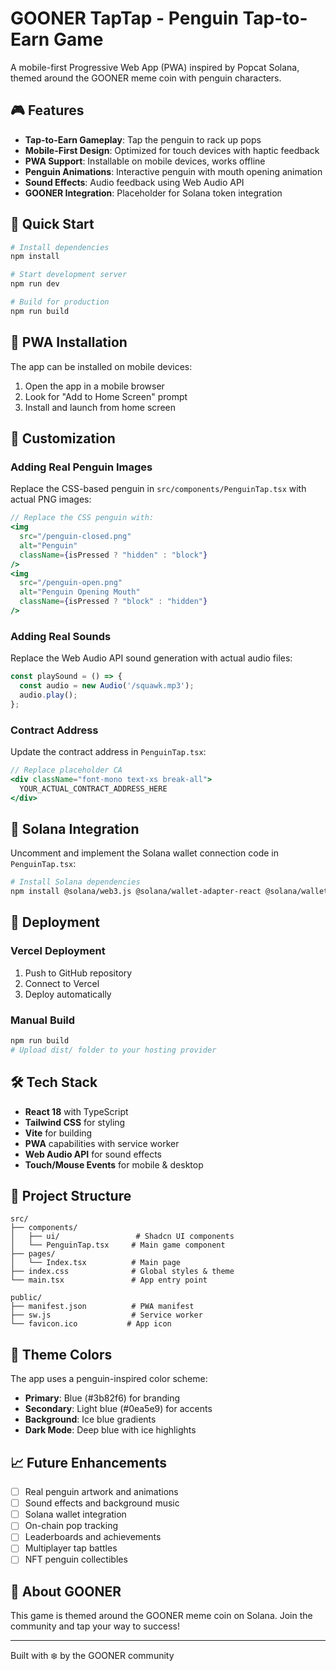 # GOONER TapTap - Penguin Tap-to-Earn Game

A mobile-first Progressive Web App (PWA) inspired by Popcat Solana, themed around the GOONER meme coin with penguin characters.

## 🎮 Features

- **Tap-to-Earn Gameplay**: Tap the penguin to rack up pops
- **Mobile-First Design**: Optimized for touch devices with haptic feedback
- **PWA Support**: Installable on mobile devices, works offline
- **Penguin Animations**: Interactive penguin with mouth opening animation
- **Sound Effects**: Audio feedback using Web Audio API
- **GOONER Integration**: Placeholder for Solana token integration

## 🚀 Quick Start

```bash
# Install dependencies
npm install

# Start development server
npm run dev

# Build for production
npm run build
```

## 📱 PWA Installation

The app can be installed on mobile devices:
1. Open the app in a mobile browser
2. Look for "Add to Home Screen" prompt
3. Install and launch from home screen

## 🎨 Customization

### Adding Real Penguin Images
Replace the CSS-based penguin in `src/components/PenguinTap.tsx` with actual PNG images:

```jsx
// Replace the CSS penguin with:
<img 
  src="/penguin-closed.png" 
  alt="Penguin" 
  className={isPressed ? "hidden" : "block"}
/>
<img 
  src="/penguin-open.png" 
  alt="Penguin Opening Mouth" 
  className={isPressed ? "block" : "hidden"}
/>
```

### Adding Real Sounds
Replace the Web Audio API sound generation with actual audio files:

```jsx
const playSound = () => {
  const audio = new Audio('/squawk.mp3');
  audio.play();
};
```

### Contract Address
Update the contract address in `PenguinTap.tsx`:

```jsx
// Replace placeholder CA
<div className="font-mono text-xs break-all">
  YOUR_ACTUAL_CONTRACT_ADDRESS_HERE
</div>
```

## 🔗 Solana Integration

Uncomment and implement the Solana wallet connection code in `PenguinTap.tsx`:

```bash
# Install Solana dependencies
npm install @solana/web3.js @solana/wallet-adapter-react @solana/wallet-adapter-wallets
```

## 🎯 Deployment

### Vercel Deployment
1. Push to GitHub repository
2. Connect to Vercel
3. Deploy automatically

### Manual Build
```bash
npm run build
# Upload dist/ folder to your hosting provider
```

## 🛠️ Tech Stack

- **React 18** with TypeScript
- **Tailwind CSS** for styling
- **Vite** for building
- **PWA** capabilities with service worker
- **Web Audio API** for sound effects
- **Touch/Mouse Events** for mobile & desktop

## 📁 Project Structure

```
src/
├── components/
│   ├── ui/                 # Shadcn UI components
│   └── PenguinTap.tsx     # Main game component
├── pages/
│   └── Index.tsx          # Main page
├── index.css              # Global styles & theme
└── main.tsx               # App entry point

public/
├── manifest.json          # PWA manifest
├── sw.js                  # Service worker
└── favicon.ico           # App icon
```

## 🎨 Theme Colors

The app uses a penguin-inspired color scheme:
- **Primary**: Blue (#3b82f6) for branding
- **Secondary**: Light blue (#0ea5e9) for accents  
- **Background**: Ice blue gradients
- **Dark Mode**: Deep blue with ice highlights

## 📈 Future Enhancements

- [ ] Real penguin artwork and animations
- [ ] Sound effects and background music
- [ ] Solana wallet integration
- [ ] On-chain pop tracking
- [ ] Leaderboards and achievements
- [ ] Multiplayer tap battles
- [ ] NFT penguin collectibles

## 🐧 About GOONER

This game is themed around the GOONER meme coin on Solana. Join the community and tap your way to success!

---

Built with ❄️ by the GOONER community